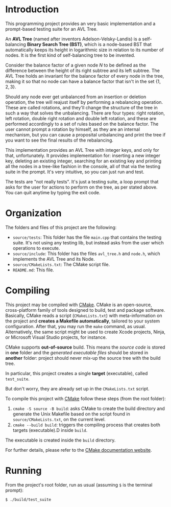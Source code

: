# Introduction

This programming project provides an very basic implementation and a prompt-based testing suite for an AVL Tree.

An **AVL Tree** (named after inventors Adelson-Velsky-Landis) is a self-balancing **Binary Search Tree (BST)**, which is a node-based BST that automatically keeps its height in logarithmic size in relation to its number of nodes. It is the first kind of self-balancing tree to be invented.

Consider the balance factor of a given node $N$ to be defined as the difference between the height of its right subtree and its left subtree. The AVL Tree holds an invariant for the balance factor of every node in the tree, making it so that no node can have a balance factor that isn't in the set $\lbrace 1, 2, 3 \rbrace$.

Should any node ever get unbalanced from an insertion or deletion operation, the tree will reajust itself by performing a rebalancing operation. These are called rotations, and they'll change the structure of the tree in such a way that solves the unbalancing. There are four types: right rotation, left rotation, double right rotation and double left rotation, and these are performed accordingly to a set of rules based on the balance factor. The user cannot prompt a rotation by himself, as they are an internal mechanism, but you can cause a proposital unbalancing and print the tree if you want to see the final results of the rebalancing.

This implementation provides an AVL Tree with integer keys, and only for that, unfortunately. It provides implementation for: inserting a new integer key, deleting an existing integer, searching for an existing key and printing all the nodes in a tree-like fashion in the console, all of that via the testing suite in the prompt. It's very intuitive, so you can just run and test.

The tests are "not really tests". It's just a testing suite, a loop prompt that asks for the user for actions to perform on the tree, as per stated above. You can quit anytime by typing the exit code.

# Organization

The folders and files of this project are the following:

* `source/tests`: This folder has the file `main.cpp` that contains the testing suite. It's not using any testing lib, but instead asks from the user which operations to execute.
* `source/include`: This folder has the files `avl_tree.h` and `node.h`, which implements the AVL Tree and its Node.
* `source/CMakeLists.txt`: The CMake script file.
* `README.md`: This file.

# Compiling

This project may be compiled with [CMake](https://cmake.org). CMake is an open-source, cross-platform family of tools designed to build, test and package software. Basically, CMake reads a script (`CMakeLists.txt`) with meta-information on the project and **creates a Makefile automatically**, tailored to your system configuration.
After that, you may run the `make` command, as usual.
Alternatively, the same script might be used to create Xcode projects, Ninja, or Microsoft Visual Studio projects, for instance.

CMake supports **out-of-source** build. This means the _source code_ is stored in **one** folder and the _generated executable files_ should be stored in **another** folder: project should never mix-up the source tree with the build tree.

In particular, this project creates a single **target** (executable), called `test_suite`.

But don't worry, they are already set up in the `CMakeLists.txt` script.

To compile this project with [CMake](https://cmake.org) follow these steps (from the root folder):

1. `cmake -S source -B build`:  asks CMake to create the build directory and generate the Unix Makefile based on the script found in `source/CMakeLists.txt`, on the current level.
3. `cmake --build build`: triggers the compiling process that creates both targets (executable).D inside `build`.

The executable is created inside the `build` directory.

For further details, please refer to the [CMake documentation website](https://cmake.org/cmake/help/v3.14/manual/cmake.1.html).

# Running

From the project's root folder, run as usual (assuming `$` is the terminal prompt):

```
$ ./build/test_suite
```
